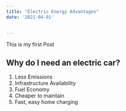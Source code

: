 ```yaml
---
title: "Electric Energy Advantages"
date: '2021-04-01'


---
```

This is my first Post

## Why do I need an electric car?

1. Less Emissions
2. Infrastructure Availability
3. Fuel Economy
4. Cheaper to maintain
5. Fast, easy home charging
